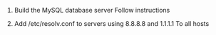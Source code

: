 1. Build the MySQL database server
    Follow instructions

2. Add /etc/resolv.conf to servers using 8.8.8.8 and 1.1.1.1
    To all hosts